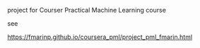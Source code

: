 project for Courser Practical Machine Learning course

see

https://fmarinp.github.io/coursera_pml/project_pml_fmarin.html

